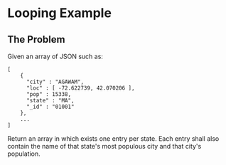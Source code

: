 # Looping Example
## The Problem

Given an array of JSON such as:

```
[
    { 
      "city" : "AGAWAM", 
      "loc" : [ -72.622739, 42.070206 ], 
      "pop" : 15338, 
      "state" : "MA", 
      "_id" : "01001" 
    },
    ...
]
```

Return an array in which exists one entry per state. Each entry shall also contain the name of that state's most populous city and that city's population.

